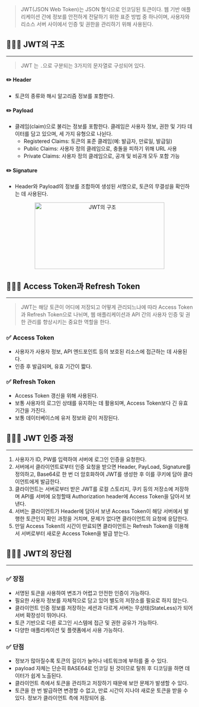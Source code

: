 > JWT(JSON Web Token)는 JSON 형식으로 인코딩된 토큰이다. 웹 기반 애플리케이션 간에 정보를 안전하게 전달하기 위한 표준 방법 중 하나이며, 사용자와 리소스 서버 사이에서 인증 및 권한을 관리하기 위해 사용된다.

## 🧑🏻‍💻 JWT의 구조
---

> JWT 는 `.`으로 구분되는 3가지의 문자열로 구성되어 있다.

#### ✏️ Header
- 토큰의 종류와 해시 알고리즘 정보를 포함한다.

#### ✏️ Payload
- 클레임(claim)으로 불리는 정보를 포함한다. 클레임은 사용자 정보, 권한 및 기타 데이터를 담고 있으며, 세 가지 유형으로 나뉜다.
  - Registered Claims: 토큰의 표준 클레임(예: 발급자, 만료일, 발급일)
  - Public Claims: 사용자 정의 클레임으로, 충돌을 피하기 위해 URL 사용
  - Private Claims: 사용자 정의 클레임으로, 공개 및 비공개 모두 포함 가능

#### ✏️ Signature
- Header와 Payload의 정보를 조합하여 생성된 서명으로, 토큰의 무결성을 확인하는 데 사용된다.

<center>
    <img src="/img/네트워크/10-1-1.png" width="350" height="180" alt="JWT의 구조" />
</center>

## 🧑🏻‍💻 Access Token과 Refresh Token
---

> JWT는 해당 토큰이 어디에 저장되고 어떻게 관리되느냐에 따라 Access Token 과 Refresh Token으로 나뉘며, 웹 애플리케이션과 API 간의 사용자 인증 및 권한 관리를 향상시키는 중요한 역할을 한다.

### ✅ Access Token
- 사용자가 사용자 정보, API 엔드포인트 등의 보호된 리소스에 접근하는 데 사용된다.
- 인증 후 발급되며, 유효 기간이 짧다.

### ✅ Refresh Token
- Access Token 갱신을 위해 사용된다.
- 보통 사용자의 로그인 상태를 유지하는 데 활용되며, Access Token보다 긴 유효 기간을 가진다.
- 보통 데이터베이스에 유저 정보와 같이 저장된다.

## 🧑🏻‍💻 JWT 인증 과정
---

1. 사용자가 ID, PW를 입력하여 서버에 로그인 인증을 요청한다.
2. 서버에서 클라이언트로부터 인증 요청을 받으면 Header, PayLoad, Signature를 정의하고, Base64로 한 번 더 암호화하여 JWT를 생성한 후 이를 쿠키에 담아 클라이언트에게 발급한다.
3. 클라이언트는 서버로부터 받은 JWT를 로컬 스토리지, 쿠키 등의 저장소에 저장하며 API를 서버에 요청할때 Authorization header에 Access Token을 담아서 보낸다.
4. 서버는 클라이언트가 Header에 담아서 보낸 Access Token이 해당 서버에서 발행한 토큰인지 확인 과정을 거치며, 문제가 없다면 클라이언트의 요청에 응답한다.
5. 만일 Access Token의 시간이 만료되면 클라이언트는 Refresh Token을 이용해서
서버로부터 새로운 Access Token을 발급 받는다.

## 🧑🏻‍💻 JWT의 장단점
---

### ✅ 장점
- 서명된 토큰을 사용하여 변조가 어렵고 안전한 인증이 가능하다.
- 필요한 사용자 정보를 자체적으로 담고 있어 별도의 저장소를 필요로 하지 않는다.
- 클라이언트 인증 정보를 저장하는 세션과 다르게 서버는 무상태(StateLess)가 되어 서버 확장성이 뛰어나다.
- 토큰 기반으로 다른 로그인 시스템에 접근 및 권한 공유가 가능하다.
- 다양한 애플리케이션 및 플랫폼에서 사용 가능하다.

### ✅ 단점
- 정보가 많아질수록 토큰의 길이가 늘어나 네트워크에 부하를 줄 수 있다.
- payload 자체는 단순히 BASE64로 인코딩 된 것이므로 탈취 후 디코딩을 하면 데이터가 쉽게 노출된다.
- 클라이언트 측에서 토큰을 관리하고 저장하기 때문에 보안 문제가 발생할 수 있다.
- 토큰을 한 번 발급하면 변경할 수 없고, 만료 시간이 지나야 새로운 토큰을 받을 수 있다.
정보가 클라이언트 측에 저장되어 음.